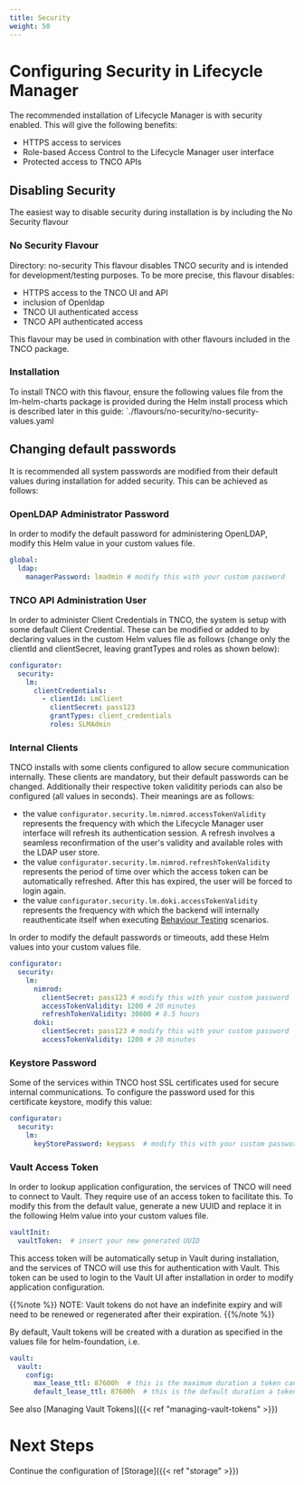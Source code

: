 ```yaml
---
title: Security
weight: 50
---
```


# Configuring Security in Lifecycle Manager

The recommended installation of Lifecycle Manager is with security enabled. This will give the following benefits:

* HTTPS access to services
* Role-based Access Control to the Lifecycle Manager user interface
* Protected access to TNCO APIs

## Disabling Security

The easiest way to disable security during installation is by including the No Security flavour

### No Security Flavour
Directory: no-security
This flavour disables TNCO security and is intended for development/testing purposes. To be more precise, this flavour disables:

* HTTPS access to the TNCO UI and API
* inclusion of Openldap
* TNCO UI authenticated access
* TNCO API authenticated access

This flavour may be used in combination with other flavours included in the TNCO package.

### Installation
To install TNCO with this flavour, ensure the following values file from the lm-helm-charts package is provided during the Helm install process which is described later in this guide:
`./flavours/no-security/no-security-values.yaml

## Changing default passwords

It is recommended all system passwords are modified from their default values during installation for added security. This can be achieved as follows:

### OpenLDAP Administrator Password

In order to modify the default password for administering OpenLDAP, modify this Helm value in your custom values file.

```yaml
global:
  ldap:
    managerPassword: lmadmin # modify this with your custom password
```

### TNCO API Administration User

In order to administer Client Credentials in TNCO, the system is setup with some default Client Credential. These can be modified or added to by declaring values in the custom Helm values file as follows (change only the clientId and clientSecret, leaving grantTypes and roles as shown below):

```yaml
configurator: 
  security:
    lm:
      clientCredentials:
        - clientId: LmClient
          clientSecret: pass123
          grantTypes: client_credentials
          roles: SLMAdmin
```

### Internal Clients

TNCO installs with some clients configured to allow secure communication internally. These clients are mandatory, but their default passwords can be changed. Additionally their respective token validitity periods can also be configured (all values in seconds). Their meanings are as follows: 

- the value `configurator.security.lm.nimrod.accessTokenValidity` represents the frequency with which the Lifecycle Manager user interface will refresh its authentication session. A refresh involves a seamless reconfirmation of the user's validity and available roles with the LDAP user store. 
- the value `configurator.security.lm.nimrod.refreshTokenValidity` represents the period of time over which the access token can be automatically refreshed. After this has expired, the user will be forced to login again.
- the value `configurator.security.lm.doki.accessTokenValidity` represents the frequency with which the backend will internally reauthenticate itself when executing [Behaviour Testing](/user-guides/behaviour-testing/overview/) scenarios. 

In order to modify the default passwords or timeouts, add these Helm values into your custom values file.

```yaml
configurator: 
  security:
    lm:
      nimrod:
        clientSecret: pass123 # modify this with your custom password
        accessTokenValidity: 1200 # 20 minutes
        refreshTokenValidity: 30600 # 8.5 hours
      doki:
        clientSecret: pass123 # modify this with your custom password
        accessTokenValidity: 1200 # 20 minutes
```



### Keystore Password

Some of the services within TNCO host SSL certificates used for secure internal communications. To configure the password used for this certificate keystore, modify this value:

```yaml
configurator: 
  security:
    lm:
      keyStorePassword: keypass  # modify this with your custom password
```

### Vault Access Token

In order to lookup application configuration, the services of TNCO will need to connect to Vault. They require use of an access token to facilitate this. To modify this from the default value, generate a new UUID and replace it in the following Helm value into your custom values file.

```yaml
vaultInit:
  vaultToken:  # insert your new generated UUID
```
This access token will be automatically setup in Vault during installation, and the services of TNCO will use this for authentication with Vault. This token can be used to login to the Vault UI after installation in order to modify application configuration. 

{{%note %}}
NOTE: Vault tokens do not have an indefinite expiry and will need to be renewed or regenerated after their expiration.
{{%/note %}}

By default, Vault tokens will be created with a duration as specified in the values file for helm-foundation, i.e.

```yaml
vault:  
  vault:
    config:      
      max_lease_ttl: 87600h  # this is the maximum duration a token can exist, before which it can be renewed, after which it will be revoked
      default_lease_ttl: 87600h  # this is the default duration a token will exist, after which it will be revoked, unless renewed
```

See also [Managing Vault Tokens]({{< ref "managing-vault-tokens" >}})

# Next Steps

Continue the configuration of [Storage]({{< ref "storage" >}})